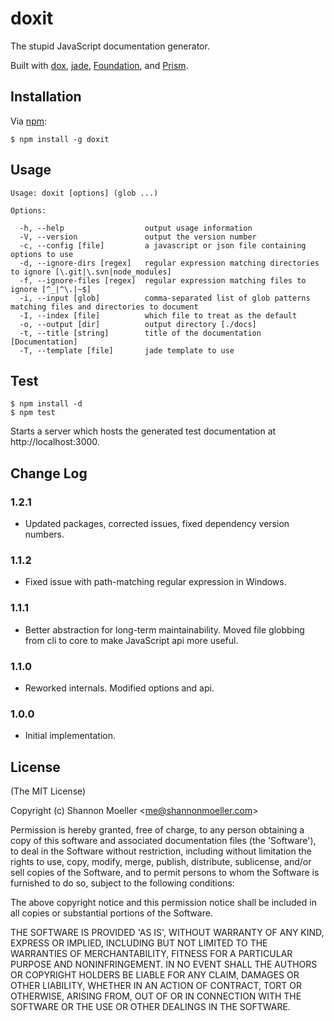 doxit
=====

The stupid JavaScript documentation generator.

Built with [dox][dox], [jade][jad], [Foundation][fdn], and [Prism][psm].

Installation
------------

Via [npm][npm]:

    $ npm install -g doxit

Usage
-----

    Usage: doxit [options] (glob ...)

    Options:

      -h, --help                  output usage information
      -V, --version               output the version number
      -c, --config [file]         a javascript or json file containing options to use
      -d, --ignore-dirs [regex]   regular expression matching directories to ignore [\.git|\.svn|node_modules]
      -f, --ignore-files [regex]  regular expression matching files to ignore [^_|^\.|~$]
      -i, --input [glob]          comma-separated list of glob patterns matching files and directories to document
      -I, --index [file]          which file to treat as the default
      -o, --output [dir]          output directory [./docs]
      -t, --title [string]        title of the documentation [Documentation]
      -T, --template [file]       jade template to use

Test
----

    $ npm install -d
    $ npm test

Starts a server which hosts the generated test documentation at http://localhost:3000.

Change Log
----------

### 1.2.1
- Updated packages, corrected issues, fixed dependency version numbers.

### 1.1.2
- Fixed issue with path-matching regular expression in Windows.

### 1.1.1
- Better abstraction for long-term maintainability. Moved file globbing from cli to core to make JavaScript api more useful.

### 1.1.0
- Reworked internals. Modified options and api.

### 1.0.0
- Initial implementation.

License
-------

(The MIT License)

Copyright (c) Shannon Moeller &lt;me@shannonmoeller.com&gt;

Permission is hereby granted, free of charge, to any person obtaining
a copy of this software and associated documentation files (the
'Software'), to deal in the Software without restriction, including
without limitation the rights to use, copy, modify, merge, publish,
distribute, sublicense, and/or sell copies of the Software, and to
permit persons to whom the Software is furnished to do so, subject to
the following conditions:

The above copyright notice and this permission notice shall be
included in all copies or substantial portions of the Software.

THE SOFTWARE IS PROVIDED 'AS IS', WITHOUT WARRANTY OF ANY KIND,
EXPRESS OR IMPLIED, INCLUDING BUT NOT LIMITED TO THE WARRANTIES OF
MERCHANTABILITY, FITNESS FOR A PARTICULAR PURPOSE AND NONINFRINGEMENT.
IN NO EVENT SHALL THE AUTHORS OR COPYRIGHT HOLDERS BE LIABLE FOR ANY
CLAIM, DAMAGES OR OTHER LIABILITY, WHETHER IN AN ACTION OF CONTRACT,
TORT OR OTHERWISE, ARISING FROM, OUT OF OR IN CONNECTION WITH THE
SOFTWARE OR THE USE OR OTHER DEALINGS IN THE SOFTWARE.

[dox]: https://github.com/visionmedia/dox
[jad]: https://github.com/visionmedia/jade
[fdn]: https://github.com/zurb/foundation
[psm]: https://github.com/LeaVerou/prism
[npm]: http://npmjs.org/
